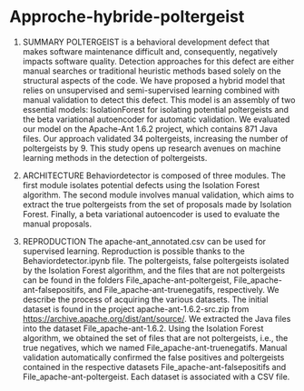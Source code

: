 # Approche-hybride-poltergeist
1. SUMMARY
POLTERGEIST is a behavioral development defect that makes software maintenance difficult and, consequently, negatively impacts software quality. Detection approaches for this defect are either manual searches or traditional heuristic methods based solely on the structural aspects of the code. We have proposed a hybrid model that relies on unsupervised and semi-supervised learning combined with manual validation to detect this defect. This model is an assembly of two essential models: IsolationForest for isolating potential poltergeists and the beta variational autoencoder for automatic validation.
We evaluated our model on the Apache-Ant 1.6.2 project, which contains 871 Java files.
Our approach validated 34 poltergeists, increasing the number of poltergeists by 9. This study opens up research avenues on machine learning methods in the detection of poltergeists.

2. ARCHITECTURE
   Behaviordetector is composed of three modules. The first module isolates potential defects using the Isolation Forest algorithm. The second module involves manual validation, which aims to extract the true poltergeists from the set of proposals made by Isolation Forest. Finally, a beta variational autoencoder is used to evaluate the manual proposals.
   
3. REPRODUCTION
The apache-ant_annotated.csv can be used for supervised learning. Reproduction is possible thanks to the Behaviordetector.ipynb file. The poltergeists, false poltergeists isolated by the Isolation Forest algorithm, and the files that are not poltergeists can be found in the folders File_apache-ant-poltergeist, File_apache-ant-falsepositifs, and File_apache-ant-truenegatifs, respectively.
We describe the process of acquiring the various datasets. The initial dataset is found in the project apache-ant-1.6.2-src.zip from https://archive.apache.org/dist/ant/source/. We extracted the Java files into the dataset File_apache-ant-1.6.2. Using the Isolation Forest algorithm, we obtained the set of files that are not poltergeists, i.e., the true negatives, which we named File_apache-ant-truenegatifs. Manual validation automatically confirmed the false positives and poltergeists contained in the respective datasets File_apache-ant-falsepositifs and File_apache-ant-poltergeist. Each dataset is associated with a CSV file.
